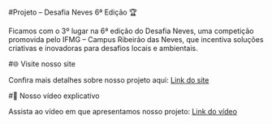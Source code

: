 #Projeto – Desafia Neves 6ª Edição 🏆

Ficamos com o 3º lugar na 6ª edição do Desafia Neves, uma competição promovida pelo IFMG – Campus Ribeirão das Neves, que incentiva soluções criativas e inovadoras para desafios locais e ambientais.

#🌐 Visite nosso site

Confira mais detalhes sobre nosso projeto aqui:
<a href="https://carlajhenifermorais.github.io/DesafiaNeves/">Link do site<a>

#🎥 Nosso vídeo explicativo

Assista ao vídeo em que apresentamos nosso projeto:
<a href="https://youtu.be/BLSnn61Bt1Q?si=G8Jt-1C0WJIZQiSN">Link do vídeo<a>
